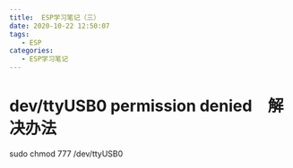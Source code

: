 ```yaml
---
title:  ESP学习笔记（三）
date: 2020-10-22 12:50:07
tags:
   - ESP
categories:
   - ESP学习笔记
---
```


# dev/ttyUSB0 permission denied　解决办法

sudo chmod 777 /dev/ttyUSB0 